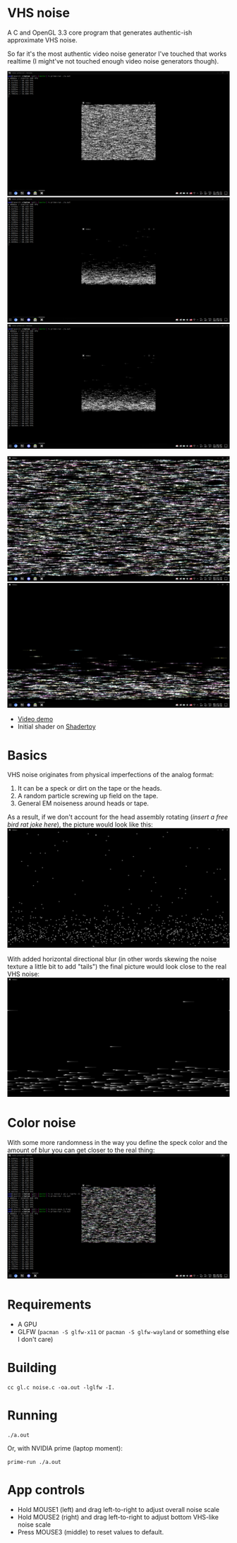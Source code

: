 # VHS noise
A C and OpenGL 3.3 core program that generates
authentic-ish approximate VHS noise.  

So far it's the most authentic video noise generator
I've touched that works realtime (I might've not touched
enough video noise generators though).  

![](2023-09-05_21-49.png)  
![](2023-09-05_21-49_1.png)  
![](2023-09-05_21-50.png)  

![](2023-09-06_00-43.png)
![](2023-09-06_00-43_2.png)

* [Video demo](https://youtu.be/Z30cKoFvha4)
* Initial shader on [Shadertoy](https://www.shadertoy.com/view/ctSfRm)

# Basics
VHS noise originates from physical imperfections
of the analog format:  
1. It can be a speck or dirt on the tape or the heads.
2. A random particle screwing up field on the tape.
3. General EM noiseness around heads or tape.

As a result, if we don't account for the head assembly
rotating (_insert a free bird rat joke here_), the picture
would look like this:  
![](2023-09-05_21-52.png)  

With added horizontal directional blur (in other words skewing
the noise texture a little bit to add "tails") the final picture
would look close to the real VHS noise:  
![](2023-09-05_21-56_1.png)  

# Color noise
With some more randomness in the way you define the speck color
and the amount of blur you can get closer to the real thing:  
![](2023-09-06_00-40.png)

# Requirements
* A GPU
* GLFW (`pacman -S glfw-x11` or `pacman -S glfw-wayland` or something else I don't care)

# Building
```
cc gl.c noise.c -oa.out -lglfw -I.
```

# Running
```
./a.out
```

Or, with NVIDIA prime (laptop moment):  
```
prime-run ./a.out
```

# App controls
* Hold MOUSE1 (left) and drag left-to-right to adjust overall noise scale
* Hold MOUSE2 (right) and drag left-to-right to adjust bottom VHS-like noise scale
* Press MOUSE3 (middle) to reset values to default.
